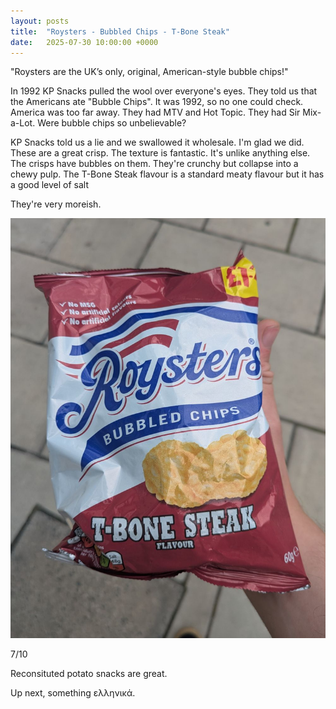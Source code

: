 ```yaml
---
layout: posts
title:  "Roysters - Bubbled Chips - T-Bone Steak"
date:   2025-07-30 10:00:00 +0000
---
```


"Roysters are the UK’s only, original, American-style bubble chips!" 

<!--excerpt-->

In 1992 KP Snacks pulled the wool over everyone's eyes. They told us that the Americans ate "Bubble Chips". It was 1992, so no one could check. America was too far away. They had MTV and Hot Topic. They had Sir Mix-a-Lot. Were bubble chips so unbelievable? 

KP Snacks told us a lie and we swallowed it wholesale. I'm glad we did. These are a great crisp. The texture is fantastic. It's unlike anything else. The crisps have bubbles on them. They're crunchy but collapse into a chewy pulp. The T-Bone Steak flavour is a standard meaty flavour but it has a good level of salt 

They're very moreish. 


<img style="max-height:50vh" src="/assets/images/rtbs.jpg" alt="Roysters - T-Bone Steak"/>

7/10 

Reconsituted potato snacks are great.

Up next, something ελληνικά. 
